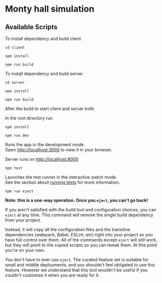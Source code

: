 # Monty hall simulation

## Available Scripts

To install dependency and build client

`cd client`

`npm install`

`npm run build`

To install dependency and build server

`cd server`

`npm install`

`npm run build`

After the build to start client and server both

In the root directory run

`npm install`

`npm run dev`

Runs the app in the development mode.\
Open [http://localhost:3000](http://localhost:3000) to view it in your browser.

Server runs on [http://localhost:8000](http://localhost:8000)

`npm test`

Launches the test runner in the interactive watch mode.\
See the section about [running tests](https://facebook.github.io/create-react-app/docs/running-tests) for more information.

`npm run eject`

**Note: this is a one-way operation. Once you `eject`, you can't go back!**

If you aren't satisfied with the build tool and configuration choices, you can `eject` at any time. This command will remove the single build dependency from your project.

Instead, it will copy all the configuration files and the transitive dependencies (webpack, Babel, ESLint, etc) right into your project so you have full control over them. All of the commands except `eject` will still work, but they will point to the copied scripts so you can tweak them. At this point you're on your own.

You don't have to ever use `eject`. The curated feature set is suitable for small and middle deployments, and you shouldn't feel obligated to use this feature. However we understand that this tool wouldn't be useful if you couldn't customize it when you are ready for it.
